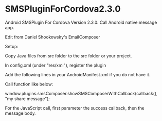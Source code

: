 SMSPluginForCordova2.3.0
========================

Android SMSPlugin For Cordova Version 2.3.0. Call Android native message app.

Edit from Daniel Shookowsky's EmailComposer

Setup:

Copy Java files from src folder to the src folder or your project.

In config.xml (under "res/xml"), register the plugin 
<code>
<plugin name="SMSComposer" value="com.companyname.projectname.SMSComposer" /> 
</code>
Add the following lines in your AndroidManifest.xml if you do not have it.

<!-- Additional permission for SMSComposer plugin -->

<uses-permission android:name="android.permission.SEND_SMS"/>

Call function like below:

window.plugins.smsComposer.showSMSComposerWithCallback(callback(),"my share message");

For the JavaScript call, first parameter the success callback, then the message body. 
